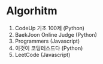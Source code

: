 # Algorhitm
1. CodeUp 기초 100제 (Python)
2. BaekJoon Online Judge (Python)
3. Programmers (Javascript)
4. 이것이 코딩테스드다 (Python)
5. LeetCode (Javascript)
